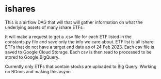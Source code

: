 # ishares

This is a airflow DAG that will that will gather information on what the underlying assets of many ishare ETFs.

It will make a request to get a .csv file for each ETF listed in the constants.py file and save only the info we care about.
ETF list is all ishare ETFs that do not have a target end date as of 24 Feb 2023.
Each csv file is saved to Google Cloud Storage.
Each csv is then read to processed to be stored to Google BigQuery.


Currently only ETFs that contain stocks are uploaded to Big Query.
Working on BOnds and making this async

